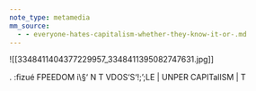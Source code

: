 ```yaml
---
note_type: metamedia
mm_source:
  - - everyone-hates-capitalism-whether-they-know-it-or-.md
---
```


![[3348411404377229957_3348411395082747631.jpg]]

. :ﬁzué FPEEDOM
i\§‘ N T VDOS‘S‘!;’;LE
| UNPER CAPITalISM
| T


